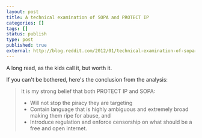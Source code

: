 ```yaml
---
layout: post
title: A technical examination of SOPA and PROTECT IP
categories: []
tags: []
status: publish
type: post
published: true
external: http://blog.reddit.com/2012/01/technical-examination-of-sopa-and.html
---
```


A long read, as the kids call it, but worth it.

If you can't be bothered, here's the conclusion from the analysis:

>It is my strong belief that both PROTECT IP and SOPA:
>
>  * Will not stop the piracy they are targeting
>  * Contain language that is highly ambiguous and extremely broad making them ripe for abuse, and
>  * Introduce regulation and enforce censorship on what should be a free and open internet.

